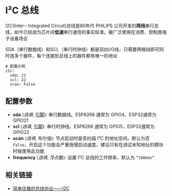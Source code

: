 # I²C 总线

I2C(Inter－Integrated Circuit)总线是80年代 PHILIPS 公司开发的**两线**串行总线，如今已经成为芯片间**低速**串行通信的事实标准，被广泛使用在消费、控制类电子设备场合

SDA（串行数据线）和SCL（串行时钟线）都是双向I/O线，只需要两根线即可同时连多个器件，每个连接到总线上的器件都有唯一的地址


```
# 配置示例
i2c:
  sda: 21
  scl: 22
  scan: False
```

## 配置参数

- **sda** (*选填*, [引脚](esphome/guides/configuration-types#引脚)): 串行数据线。ESP8266 通常为 GPIO4，ESP32通常为GPIO21
- **scl** (*选填*, [引脚](esphome/guides/configuration-types#引脚)): 串行时钟线。ESP8266 通常为 GPIO5，ESP32通常为GPIO22
- **scan** (*选填*, 布尔值): 节点启动时是否扫描 I²C 的地址空间。默认为否 `False`，开启这个功能会严重拖慢启动速度，建议只有在调试未知地址的模块时候使用此功能
- **frequency** (*选填*, 浮点数): 设置 I²C 总线的工作频率，默认为 `“100kHz”`




## 相关链接

 - [简单优雅的总线协议——I2C](https://zhuanlan.zhihu.com/p/31086959)


